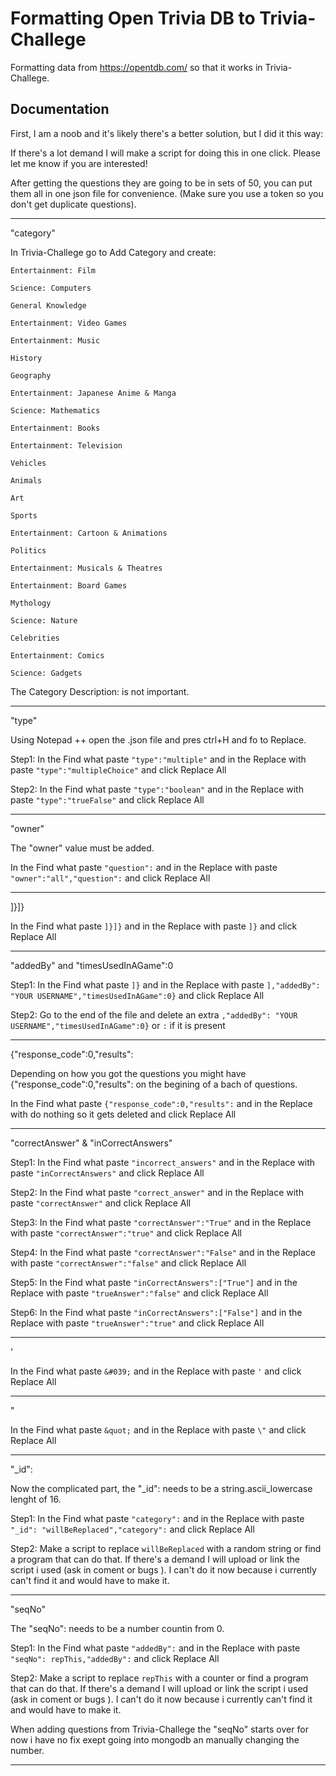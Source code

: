 # Formatting Open Trivia DB to Trivia-Challege

Formatting data from https://opentdb.com/ so that it works in Trivia-Challege.

## Documentation

First, I am a noob and it's likely there's a better solution, but I did it this way:

If there's a lot demand I will make a script for doing this in one click. Please let me know if you are interested!

After getting the questions they are going to be in sets of 50, you can put them all in one json file for convenience. (Make sure you use a token so you don't get duplicate questions).

--------------------------------------------------

"category"

In Trivia-Challege go to Add Category and create:

```Entertainment: Film```

```Science: Computers```

```General Knowledge```

```Entertainment: Video Games```

```Entertainment: Music```

```History```

```Geography```

```Entertainment: Japanese Anime & Manga```

```Science: Mathematics```

```Entertainment: Books```

```Entertainment: Television```

```Vehicles```

```Animals```

```Art```

```Sports```

```Entertainment: Cartoon & Animations```

```Politics```

```Entertainment: Musicals & Theatres```

```Entertainment: Board Games```

```Mythology```

```Science: Nature```

```Celebrities```

```Entertainment: Comics```

```Science: Gadgets```

The Category Description: is not important.

--------------------------------------------------

"type"

Using Notepad ++ open the .json file and pres ctrl+H and fo to Replace.

Step1: In the Find what paste ```"type":"multiple"``` and in the Replace with paste ```"type":"multipleChoice"``` and click Replace All

Step2: In the Find what paste ```"type":"boolean"``` and in the Replace with paste ```"type":"trueFalse"``` and click Replace All

--------------------------------------------------

"owner"

The "owner" value must be added.

In the Find what paste ```"question":``` and in the Replace with paste ```"owner":"all","question":``` and click Replace All

--------------------------------------------------

]}]}

In the Find what paste ```]}]}``` and in the Replace with paste ```]}``` and click Replace All

--------------------------------------------------
 
"addedBy" and "timesUsedInAGame":0

Step1: In the Find what paste ```]}``` and in the Replace with paste ```],"addedBy": "YOUR USERNAME","timesUsedInAGame":0}``` and click Replace All

Step2: Go to the end of the file and delete an extra ```,"addedBy": "YOUR USERNAME","timesUsedInAGame":0}``` or ```:``` if it is present

--------------------------------------------------

{"response_code":0,"results":

Depending on how you got the questions you might have {"response_code":0,"results": on the begining of a bach of questions.

In the Find what paste ```{"response_code":0,"results":``` and in the Replace with do nothing so it gets deleted and click Replace All

--------------------------------------------------

"correctAnswer" & "inCorrectAnswers"

Step1: In the Find what paste ```"incorrect_answers"``` and in the Replace with paste ```"inCorrectAnswers"``` and click Replace All

Step2: In the Find what paste ```"correct_answer"``` and in the Replace with paste ```"correctAnswer"``` and click Replace All

Step3: In the Find what paste ```"correctAnswer":"True"``` and in the Replace with paste ```"correctAnswer":"true"``` and click Replace All

Step4: In the Find what paste ```"correctAnswer":"False"``` and in the Replace with paste ```"correctAnswer":"false"``` and click Replace All

Step5: In the Find what paste ```"inCorrectAnswers":["True"]``` and in the Replace with paste ```"trueAnswer":"false"``` and click Replace All

Step6: In the Find what paste ```"inCorrectAnswers":["False"]``` and in the Replace with paste ```"trueAnswer":"true"``` and click Replace All

--------------------------------------------------

&#039;

In the Find what paste ```&#039;``` and in the Replace with paste ```'``` and click Replace All

--------------------------------------------------

&quot;

In the Find what paste ```&quot;``` and in the Replace with paste ```\"``` and click Replace All

--------------------------------------------------

"_id":

Now the complicated part, the "_id": needs to be a string.ascii_lowercase lenght of 16.

Step1: In the Find what paste ```"category":``` and in the Replace with paste ```"_id": "willBeReplaced","category":``` and click Replace All

Step2: Make a script to replace ```willBeReplaced``` with a random string or find a program that can do that. If there's a demand I will upload or link the script i used (ask in coment or bugs ). I can't do it now because i currently can't find it and would have to make it.

--------------------------------------------------

"seqNo"

The "seqNo": needs to be a number countin from 0.

Step1: In the Find what paste ```"addedBy":``` and in the Replace with paste ```"seqNo": repThis,"addedBy":``` and click Replace All

Step2: Make a script to replace ```repThis``` with a counter or find a program that can do that. If there's a demand I will upload or link the script i used (ask in coment or bugs ). I can't do it now because i currently can't find it and would have to make it.

When adding questions from Trivia-Challege the "seqNo" starts over for now i have no fix exept going into mongodb an manually changing the number.

--------------------------------------------------

